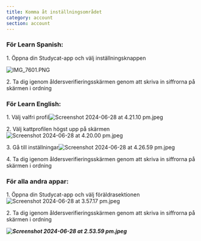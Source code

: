 ```yaml
---
title: Komma åt inställningsområdet
category: account
section: account
---
```




### **För Learn Spanish:**


1\. Öppna din Studycat-app och välj inställningsknappen


![IMG_7601.PNG](https://help.studycat.com/hc/article_attachments/34518228606873)


2\. Ta dig igenom åldersverifieringsskärmen genom att skriva in siffrorna på skärmen i ordning


 


### **För Learn English:**


1\. Välj valfri profil![Screenshot 2024-06-28 at 4.21.10 pm.jpeg](https://help.studycat.com/hc/article_attachments/34518228607769)


2\. Välj kattprofilen högst upp på skärmen![Screenshot 2024-06-28 at 4.20.00 pm.jpeg](https://help.studycat.com/hc/article_attachments/34518215417241)


3\. Gå till inställningar![Screenshot 2024-06-28 at 4.26.59 pm.jpeg](https://help.studycat.com/hc/article_attachments/34518215418265)


4\. Ta dig igenom åldersverifieringsskärmen genom att skriva in siffrorna på skärmen i ordning


 


### **För alla andra appar:**


1\. Öppna din Studycat-app och välj föräldrasektionen![Screenshot 2024-06-28 at 3.57.17 pm.jpeg](https://help.studycat.com/hc/article_attachments/34518228611353)


2\. Ta dig igenom åldersverifieringsskärmen genom att skriva in siffrorna på skärmen i ordning


***![Screenshot 2024-06-28 at 2.53.59 pm.jpeg](https://help.studycat.com/hc/article_attachments/34518215421977)***